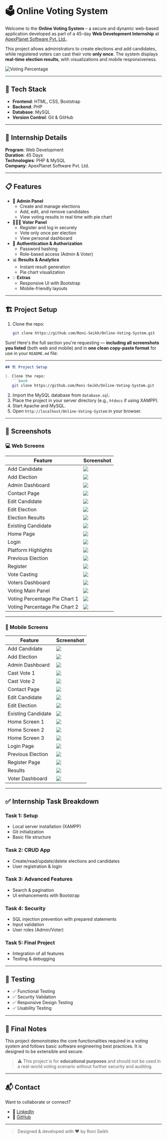 # 🗳️ Online Voting System

Welcome to the **Online Voting System** – a secure and dynamic web-based application developed as part of a 45-day **Web Development Internship** at [ApexPlanet Software Pvt. Ltd.](https://www.apexplanet.in/).

This project allows administrators to create elections and add candidates, while registered voters can cast their vote **only once**. The system displays **real-time election results**, with visualizations and mobile responsiveness.

![Voting Percentage](screenshots/Voting%20Percentage%20With%20Pie%20Chart-1%20Online%20Voting%20System.png)

---

## 🔧 Tech Stack

- **Frontend**: HTML, CSS, Bootstrap
- **Backend**: PHP
- **Database**: MySQL
- **Version Control**: Git & GitHub

---

## 📌 Internship Details

**Program**: Web Development  
**Duration**: 45 Days  
**Technologies**: PHP & MySQL  
**Company**: ApexPlanet Software Pvt. Ltd.  

---

## 📋 Features

- 👤 **Admin Panel**
  - Create and manage elections
  - Add, edit, and remove candidates
  - View voting results in real time with pie chart
- 🧑‍🤝‍🧑 **Voter Panel**
  - Register and log in securely
  - Vote only once per election
  - View personal dashboard
- 🔐 **Authentication & Authorization**
  - Password hashing
  - Role-based access (Admin & Voter)
- 📊 **Results & Analytics**
  - Instant result generation
  - Pie chart visualization
- 💡 **Extras**
  - Responsive UI with Bootstrap
  - Mobile-friendly layouts

---

## 🏗️ Project Setup

1. Clone the repo:
   ```bash
   git clone https://github.com/Roni-Seikh/Online-Voting-System.git
Sure! Here's the full section you're requesting — **including all screenshots you listed** (both web and mobile) and in **one clean copy-paste format** for use in your `README.md` file:

---

````markdown
## 🏗️ Project Setup

1. Clone the repo:
   ```bash
   git clone https://github.com/Roni-Seikh/Online-Voting-System.git
````
2. Import the MySQL database from `database.sql`.
3. Place the project in your server directory (e.g., `htdocs` if using XAMPP).
4. Start Apache and MySQL.
5. Open `http://localhost/Online-Voting-System` in your browser.

---

## 📸 Screenshots

### 💻 Web Screens

| Feature                       | Screenshot                                                                                 |
| ----------------------------- | ------------------------------------------------------------------------------------------ |
| Add Candidate                 | ![](screenshots/Add%20Candidate%20Online%20Voting%20System.png)                            |
| Add Election                  | ![](screenshots/Add%20Election%20Online%20Voting%20System.png)                             |
| Admin Dashboard               | ![](screenshots/Admin%20Dashboard%20Online%20Voting%20System.png)                          |
| Contact Page                  | ![](screenshots/Contact%20Online%20Voting%20System.png)                                    |
| Edit Candidate                | ![](screenshots/Edit%20Candidate%20Online%20Voting%20System.png)                           |
| Edit Election                 | ![](screenshots/Edit%20Election%20Online%20Voting%20System.png)                            |
| Election Results              | ![](screenshots/Election%20Results%20Online%20Voting%20System.png)                         |
| Existing Candidate            | ![](screenshots/Existing%20Candidate%20Online%20Voting%20System.png)                       |
| Home Page                     | ![](screenshots/Home%20Page%20Online%20Voting%20System.png)                                |
| Login                         | ![](screenshots/Login%20Online%20Voting%20System.png)                                      |
| Platform Highlights           | ![](screenshots/Plartform%20Highlights%20Online%20Voting%20System.png)                     |
| Previous Election             | ![](screenshots/Previous%20Election%20Online%20Voting%20System.png)                        |
| Register                      | ![](screenshots/Register%20Online%20Voting%20System.png)                                   |
| Vote Casting                  | ![](screenshots/Vote%20Casting%20Online%20Voting%20System.png)                             |
| Voters Dashboard              | ![](screenshots/Voters%20Dashboard%20Online%20Voting%20System.png)                         |
| Voting Main Panel             | ![](screenshots/Voting%20Main%20Panel%20Online%20Voting%20System.png)                      |
| Voting Percentage Pie Chart 1 | ![](screenshots/Voting%20Percentage%20With%20Pie%20Chart-1%20Online%20Voting%20System.png) |
| Voting Percentage Pie Chart 2 | ![](screenshots/Voting%20Percentage%20With%20Pie%20Chart-2%20Online%20Voting%20System.png) |

---

### 📱 Mobile Screens

| Feature            | Screenshot                                                                    |
| ------------------ | ----------------------------------------------------------------------------- |
| Add Candidate      | ![](screenshots/Add%20Candidate%20Mobile%20Online%20Voting%20System.png)      |
| Add Election       | ![](screenshots/Add%20Election%20Mobile%20Online%20Voting%20System.png)       |
| Admin Dashboard    | ![](screenshots/Admin%20Dashboard%20Mobile%20Online%20Voting%20System.png)    |
| Cast Vote 1        | ![](screenshots/Cast%20Vote-1%20Mobile%20Online%20Voting%20System.png)        |
| Cast Vote 2        | ![](screenshots/Cast%20Vote-2%20Mobile%20Online%20Voting%20System.png)        |
| Contact Page       | ![](screenshots/Contact%20Mobile%20Online%20Voting%20System.png)              |
| Edit Candidate     | ![](screenshots/Edit%20Candidate%20Mobile%20Online%20Voting%20System.png)     |
| Edit Election      | ![](screenshots/Edit%20Election%20Mobile%20Online%20Voting%20System.png)      |
| Existing Candidate | ![](screenshots/Existing%20Candidate%20Mobile%20Online%20Voting%20System.png) |
| Home Screen 1      | ![](screenshots/Home-1%20Mobile%20Online%20Voting%20System.png)               |
| Home Screen 2      | ![](screenshots/Home-2%20Mobile%20Online%20Voting%20System.png)               |
| Home Screen 3      | ![](screenshots/Home-3%20Mobile%20Online%20Voting%20System.png)               |
| Login Page         | ![](screenshots/Login%20Mobile%20Online%20Voting%20System.png)                |
| Previous Election  | ![](screenshots/Previous%20Election%20Mobile%20Online%20Voting%20System.png)  |
| Register Page      | ![](screenshots/Register%20Mobile%20Online%20Voting%20System.png)             |
| Results            | ![](screenshots/Results%20Mobile%20Online%20Voting%20System.png)              |
| Voter Dashboard    | ![](screenshots/Voters%20Dashboard%20Mobile%20Online%20Voting%20System.png)   |

---

## ✅ Internship Task Breakdown

### **Task 1: Setup**

* Local server installation (XAMPP)
* Git initialization
* Basic file structure

### **Task 2: CRUD App**

* Create/read/update/delete elections and candidates
* User registration & login

### **Task 3: Advanced Features**

* Search & pagination
* UI enhancements with Bootstrap

### **Task 4: Security**

* SQL injection prevention with prepared statements
* Input validation
* User roles (Admin/Voter)

### **Task 5: Final Project**

* Integration of all features
* Testing & debugging

---

## 🧪 Testing

* ✅ Functional Testing
* ✅ Security Validation
* ✅ Responsive Design Testing
* ✅ Usability Testing

---

## 🏁 Final Notes

This project demonstrates the core functionalities required in a voting system and follows basic software engineering best practices. It is designed to be extensible and secure.

> ⚠️ This project is for **educational purposes** and should not be used in a real-world voting scenario without further security and auditing.

---

## 📬 Contact

Want to collaborate or connect?

- 🔗 [LinkedIn](https://www.linkedin.com/in/roniseikh)
- 🐙 [GitHub](https://github.com/Roni-Seikh)

---

> Designed & developed with ❤️ by Roni Seikh